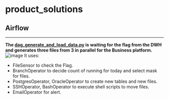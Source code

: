# product_solutions

## **Airflow**
___
**The [dag_generate_and_load_data.py](dag_generate_and_load_data.py) is waiting for the flag from the DWH and generates three files from 3 in parallel for the Business platform.**
![image](https://github.com/Den-is-me/product_solutions/assets/107809488/63f6661b-1f4f-4cdb-ac29-637b9fc804ee)
 It uses:
*  FileSensor to check the Flag.
*  BranchOperator to decide count of running for today and select mask for files.
*  PostgresOperator, OracleOperator to create new tables and new files.
*  SSHOperator, BashOperator to execute shell scripts to move files.
*  EmailOperator for alert.

